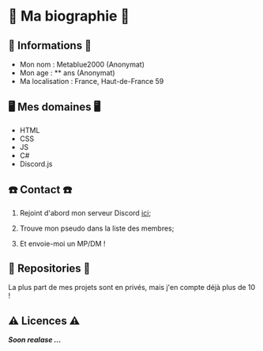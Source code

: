 # 👤 Ma biographie 👤
## 📰 Informations 📰
  * Mon nom : Metablue2000 (Anonymat)
  * Mon age : ** ans (Anonymat)
  * Ma localisation : France, Haut-de-France 59

## 🖥️ Mes domaines 🖥️
  * HTML
  * CSS
  * JS
  * C#
  * Discord.js

## ☎️ Contact ☎️
  1. Rejoint d'abord mon serveur Discord [ici](https://discord.gg/Sh4FHGAuRU);
  
  1. Trouve mon pseudo dans la liste des membres;
  
  1. Et envoie-moi un MP/DM !

## 📕 Repositories 📕
  La plus part de mes projets sont en privés, mais j'en compte déjà plus de 10 !

## ⚠️ Licences ⚠️

  ***Soon realase ...***
